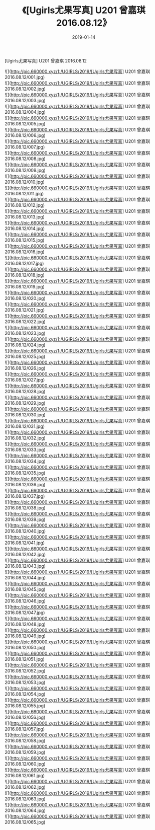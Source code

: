 ﻿---
layout: post
title:  《[Ugirls尤果写真] U201 曾嘉琪 2016.08.12》
date:   2019-01-14
img: http://pic.660000.xyz/1:/UGIRLS/2019/[Ugirls尤果写真] U201 曾嘉琪 2016.08.12/000.jpg
categories: [美女, 清纯, 唯美]
---

[Ugirls尤果写真] U201 曾嘉琪 2016.08.12

 ![](http://pic.660000.xyz/1:/UGIRLS/2019/[Ugirls尤果写真] U201 曾嘉琪 2016.08.12/001.jpg) <br>![](http://pic.660000.xyz/1:/UGIRLS/2019/[Ugirls尤果写真] U201 曾嘉琪 2016.08.12/002.jpg) <br>![](http://pic.660000.xyz/1:/UGIRLS/2019/[Ugirls尤果写真] U201 曾嘉琪 2016.08.12/003.jpg) <br>![](http://pic.660000.xyz/1:/UGIRLS/2019/[Ugirls尤果写真] U201 曾嘉琪 2016.08.12/004.jpg) <br>![](http://pic.660000.xyz/1:/UGIRLS/2019/[Ugirls尤果写真] U201 曾嘉琪 2016.08.12/005.jpg) <br>![](http://pic.660000.xyz/1:/UGIRLS/2019/[Ugirls尤果写真] U201 曾嘉琪 2016.08.12/006.jpg) <br>![](http://pic.660000.xyz/1:/UGIRLS/2019/[Ugirls尤果写真] U201 曾嘉琪 2016.08.12/007.jpg) <br>![](http://pic.660000.xyz/1:/UGIRLS/2019/[Ugirls尤果写真] U201 曾嘉琪 2016.08.12/008.jpg) <br>![](http://pic.660000.xyz/1:/UGIRLS/2019/[Ugirls尤果写真] U201 曾嘉琪 2016.08.12/009.jpg) <br>![](http://pic.660000.xyz/1:/UGIRLS/2019/[Ugirls尤果写真] U201 曾嘉琪 2016.08.12/010.jpg) <br>![](http://pic.660000.xyz/1:/UGIRLS/2019/[Ugirls尤果写真] U201 曾嘉琪 2016.08.12/011.jpg) <br>![](http://pic.660000.xyz/1:/UGIRLS/2019/[Ugirls尤果写真] U201 曾嘉琪 2016.08.12/012.jpg) <br>![](http://pic.660000.xyz/1:/UGIRLS/2019/[Ugirls尤果写真] U201 曾嘉琪 2016.08.12/013.jpg) <br>![](http://pic.660000.xyz/1:/UGIRLS/2019/[Ugirls尤果写真] U201 曾嘉琪 2016.08.12/014.jpg) <br>![](http://pic.660000.xyz/1:/UGIRLS/2019/[Ugirls尤果写真] U201 曾嘉琪 2016.08.12/015.jpg) <br>![](http://pic.660000.xyz/1:/UGIRLS/2019/[Ugirls尤果写真] U201 曾嘉琪 2016.08.12/016.jpg) <br>![](http://pic.660000.xyz/1:/UGIRLS/2019/[Ugirls尤果写真] U201 曾嘉琪 2016.08.12/017.jpg) <br>![](http://pic.660000.xyz/1:/UGIRLS/2019/[Ugirls尤果写真] U201 曾嘉琪 2016.08.12/018.jpg) <br>![](http://pic.660000.xyz/1:/UGIRLS/2019/[Ugirls尤果写真] U201 曾嘉琪 2016.08.12/019.jpg) <br>![](http://pic.660000.xyz/1:/UGIRLS/2019/[Ugirls尤果写真] U201 曾嘉琪 2016.08.12/020.jpg) <br>![](http://pic.660000.xyz/1:/UGIRLS/2019/[Ugirls尤果写真] U201 曾嘉琪 2016.08.12/021.jpg) <br>![](http://pic.660000.xyz/1:/UGIRLS/2019/[Ugirls尤果写真] U201 曾嘉琪 2016.08.12/022.jpg) <br>![](http://pic.660000.xyz/1:/UGIRLS/2019/[Ugirls尤果写真] U201 曾嘉琪 2016.08.12/023.jpg) <br>![](http://pic.660000.xyz/1:/UGIRLS/2019/[Ugirls尤果写真] U201 曾嘉琪 2016.08.12/024.jpg) <br>![](http://pic.660000.xyz/1:/UGIRLS/2019/[Ugirls尤果写真] U201 曾嘉琪 2016.08.12/025.jpg) <br>![](http://pic.660000.xyz/1:/UGIRLS/2019/[Ugirls尤果写真] U201 曾嘉琪 2016.08.12/026.jpg) <br>![](http://pic.660000.xyz/1:/UGIRLS/2019/[Ugirls尤果写真] U201 曾嘉琪 2016.08.12/027.jpg) <br>![](http://pic.660000.xyz/1:/UGIRLS/2019/[Ugirls尤果写真] U201 曾嘉琪 2016.08.12/028.jpg) <br>![](http://pic.660000.xyz/1:/UGIRLS/2019/[Ugirls尤果写真] U201 曾嘉琪 2016.08.12/029.jpg) <br>![](http://pic.660000.xyz/1:/UGIRLS/2019/[Ugirls尤果写真] U201 曾嘉琪 2016.08.12/030.jpg) <br>![](http://pic.660000.xyz/1:/UGIRLS/2019/[Ugirls尤果写真] U201 曾嘉琪 2016.08.12/031.jpg) <br>![](http://pic.660000.xyz/1:/UGIRLS/2019/[Ugirls尤果写真] U201 曾嘉琪 2016.08.12/032.jpg) <br>![](http://pic.660000.xyz/1:/UGIRLS/2019/[Ugirls尤果写真] U201 曾嘉琪 2016.08.12/033.jpg) <br>![](http://pic.660000.xyz/1:/UGIRLS/2019/[Ugirls尤果写真] U201 曾嘉琪 2016.08.12/034.jpg) <br>![](http://pic.660000.xyz/1:/UGIRLS/2019/[Ugirls尤果写真] U201 曾嘉琪 2016.08.12/035.jpg) <br>![](http://pic.660000.xyz/1:/UGIRLS/2019/[Ugirls尤果写真] U201 曾嘉琪 2016.08.12/036.jpg) <br>![](http://pic.660000.xyz/1:/UGIRLS/2019/[Ugirls尤果写真] U201 曾嘉琪 2016.08.12/037.jpg) <br>![](http://pic.660000.xyz/1:/UGIRLS/2019/[Ugirls尤果写真] U201 曾嘉琪 2016.08.12/038.jpg) <br>![](http://pic.660000.xyz/1:/UGIRLS/2019/[Ugirls尤果写真] U201 曾嘉琪 2016.08.12/039.jpg) <br>![](http://pic.660000.xyz/1:/UGIRLS/2019/[Ugirls尤果写真] U201 曾嘉琪 2016.08.12/040.jpg) <br>![](http://pic.660000.xyz/1:/UGIRLS/2019/[Ugirls尤果写真] U201 曾嘉琪 2016.08.12/041.jpg) <br>![](http://pic.660000.xyz/1:/UGIRLS/2019/[Ugirls尤果写真] U201 曾嘉琪 2016.08.12/042.jpg) <br>![](http://pic.660000.xyz/1:/UGIRLS/2019/[Ugirls尤果写真] U201 曾嘉琪 2016.08.12/043.jpg) <br>![](http://pic.660000.xyz/1:/UGIRLS/2019/[Ugirls尤果写真] U201 曾嘉琪 2016.08.12/044.jpg) <br>![](http://pic.660000.xyz/1:/UGIRLS/2019/[Ugirls尤果写真] U201 曾嘉琪 2016.08.12/045.jpg) <br>![](http://pic.660000.xyz/1:/UGIRLS/2019/[Ugirls尤果写真] U201 曾嘉琪 2016.08.12/046.jpg) <br>![](http://pic.660000.xyz/1:/UGIRLS/2019/[Ugirls尤果写真] U201 曾嘉琪 2016.08.12/047.jpg) <br>![](http://pic.660000.xyz/1:/UGIRLS/2019/[Ugirls尤果写真] U201 曾嘉琪 2016.08.12/048.jpg) <br>![](http://pic.660000.xyz/1:/UGIRLS/2019/[Ugirls尤果写真] U201 曾嘉琪 2016.08.12/049.jpg) <br>![](http://pic.660000.xyz/1:/UGIRLS/2019/[Ugirls尤果写真] U201 曾嘉琪 2016.08.12/050.jpg) <br>![](http://pic.660000.xyz/1:/UGIRLS/2019/[Ugirls尤果写真] U201 曾嘉琪 2016.08.12/051.jpg) <br>![](http://pic.660000.xyz/1:/UGIRLS/2019/[Ugirls尤果写真] U201 曾嘉琪 2016.08.12/052.jpg) <br>![](http://pic.660000.xyz/1:/UGIRLS/2019/[Ugirls尤果写真] U201 曾嘉琪 2016.08.12/053.jpg) <br>![](http://pic.660000.xyz/1:/UGIRLS/2019/[Ugirls尤果写真] U201 曾嘉琪 2016.08.12/054.jpg) <br>![](http://pic.660000.xyz/1:/UGIRLS/2019/[Ugirls尤果写真] U201 曾嘉琪 2016.08.12/055.jpg) <br>![](http://pic.660000.xyz/1:/UGIRLS/2019/[Ugirls尤果写真] U201 曾嘉琪 2016.08.12/056.jpg) <br>![](http://pic.660000.xyz/1:/UGIRLS/2019/[Ugirls尤果写真] U201 曾嘉琪 2016.08.12/057.jpg) <br>![](http://pic.660000.xyz/1:/UGIRLS/2019/[Ugirls尤果写真] U201 曾嘉琪 2016.08.12/058.jpg) <br>![](http://pic.660000.xyz/1:/UGIRLS/2019/[Ugirls尤果写真] U201 曾嘉琪 2016.08.12/059.jpg) <br>![](http://pic.660000.xyz/1:/UGIRLS/2019/[Ugirls尤果写真] U201 曾嘉琪 2016.08.12/060.jpg) <br>![](http://pic.660000.xyz/1:/UGIRLS/2019/[Ugirls尤果写真] U201 曾嘉琪 2016.08.12/061.jpg) <br>![](http://pic.660000.xyz/1:/UGIRLS/2019/[Ugirls尤果写真] U201 曾嘉琪 2016.08.12/062.jpg) <br>![](http://pic.660000.xyz/1:/UGIRLS/2019/[Ugirls尤果写真] U201 曾嘉琪 2016.08.12/063.jpg) <br>![](http://pic.660000.xyz/1:/UGIRLS/2019/[Ugirls尤果写真] U201 曾嘉琪 2016.08.12/064.jpg) <br>![](http://pic.660000.xyz/1:/UGIRLS/2019/[Ugirls尤果写真] U201 曾嘉琪 2016.08.12/065.jpg) <br>